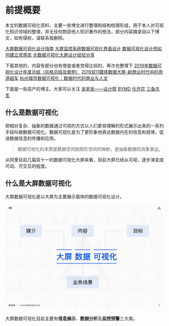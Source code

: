 # 前提概要

本文的数据可视化资料，主要一些博文进行整理和结构梳理形成，用于本人对可视化知识领域的整理，并无任何剽窃他人知识著作的想法，部分内容摘录自以下博文，如有侵权，请联系我删除。

[大屏数据可视化设计指南](https://www.ui.cn/detail/428629.html)
[大屏监控系统数据可视化界面设计](https://www.ui.cn/detail/392039.html)
[数据可视化设计师如何建立灵感库](https://www.ui.cn/detail/512558.html)
[大数据可视化大屏设计经验分享](https://www.zcool.com.cn/article/ZNjg3NzQw.html)

下面其他的，内容有部分也有借鉴或者觉得比较的，再次也整理下
[2019年数据可视化设计年度总结（风格总结及案例）](https://www.zcool.com.cn/work/ZNDE5ODA5ODQ=.html)
[2019双11媒体数据大屏-新商业时代中的弯道超车](https://www.zcool.com.cn/work/ZNDEwMzcwNDA=.html)
[杭州城市数据可视化：数据时代的商业与人文](https://www.zcool.com.cn/article/ZODI4NDIw.html)

下面是一些高产的博主，大家可以关注
[吴星辰——设计帮](https://www.zcool.com.cn/u/13296008)
[BYMD](https://i.ui.cn/ucenter/1224247.html)
[乐开花](https://www.zcool.com.cn/u/12966844)
[三鱼先生](https://feizai.zcool.com.cn/)

## 什么是数据可视化

把相对复杂、抽象的数据通过可视的方式以人们更易理解的形式展示出来的一系列手段叫做数据可视化，数据可视化是为了更形象地表达数据内在的信息和规律，促进数据信息的传播和应用。

> 数据可视化的本质是数据空间到图形空间的映射，是抽象数据的具象表达。

从阿里目前几届双十一的数据可视化大屏来看，目前大屏已经从可视，逐步演变成可动、可交互的程度。

## 什么是大屏数据可视化

大屏数据可视化是以大屏为主要展示载体的数据可视化设计。

![大屏可视化的主要内容](https://github.com/cjywoo/DataVNote/blob/master/docs/img/2920855.png?raw=true)

大屏数据可视化目前主要有**信息展示**、**数据分析**及**监控预警**三大类。

